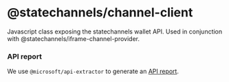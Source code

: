 # @statechannels/channel-client

Javascript class exposing the statechannels wallet API. Used in conjunction with @statechannels/iframe-channel-provider.

### API report

We use `@microsoft/api-extractor` to generate an [API report](./channel-client.api.md).
